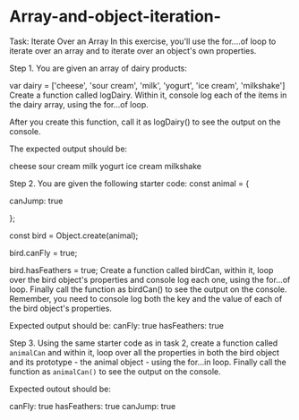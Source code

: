 # Array-and-object-iteration-
Task: Iterate Over an Array
In this exercise, you'll use the for....of loop to iterate over an array and to iterate over an object's own properties.


Step 1. You are given an array of dairy products:

var dairy = ['cheese', 'sour cream', 'milk', 'yogurt', 'ice cream', 'milkshake']
Create a function called logDairy. Within it, console log each of the items in the dairy array, using the for...of loop.

After you create this function, call it as logDairy() to see the output on the console.

The expected output should be:

cheese
sour cream
milk
yogurt
ice cream
milkshake

Step 2. You are given the following starter code:
const animal = {

canJump: true

};

const bird = Object.create(animal);

bird.canFly = true;

bird.hasFeathers = true;
Create a function called birdCan, within it, loop over the bird object's properties and console log each one, using the for...of loop. Finally call the function as birdCan() to see the output on the console. Remember, you need to console log both the key and the value of each of the bird object's properties.


Expected output should be:
canFly: true
hasFeathers: true

Step 3. Using the same starter code as in task 2, create a function called `animalCan` and within it, loop over all the properties in both the bird object and its prototype - the animal object - using the for...in loop. Finally call the function as `animalCan()` to see the output on the console.


Expected outout should be:

canFly: true
hasFeathers: true
canJump: true
